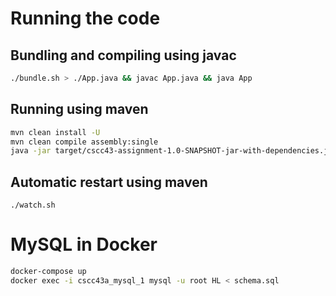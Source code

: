 # Running the code

## Bundling and compiling using javac

```sh
./bundle.sh > ./App.java && javac App.java && java App
```

## Running using maven

```sh
mvn clean install -U
mvn clean compile assembly:single
java -jar target/cscc43-assignment-1.0-SNAPSHOT-jar-with-dependencies.jar
```

## Automatic restart using maven

```
./watch.sh
```

# MySQL in Docker

```sh
docker-compose up
docker exec -i cscc43a_mysql_1 mysql -u root HL < schema.sql
```
